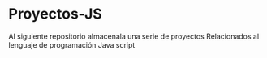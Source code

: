 # Proyectos-JS
Al siguiente repositorio almacenala una serie de proyectos Relacionados al lenguaje de programación Java script
